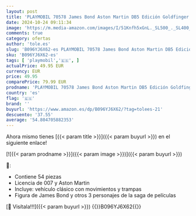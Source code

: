 ```yaml
---
layout: post
title: 'PLAYMOBIL 70578 James Bond Aston Martin DB5 Edición Goldfinger  para Fans de James Bond  Coleccionistas y Niños de 5 a 99 años'
date: 2024-10-24 09:11:34
image: 'https://m.media-amazon.com/images/I/51Knfh5xGnL._SL500_._SL400_.jpg'
comments: true
category: ofertas
author: 'tole.es'
slug: 'B096YJ6X62-es PLAYMOBIL 70578 James Bond Aston Martin DB5 Edición...'
sku: 'B096YJ6X62-es'
tags: [ 'playmobil','🇪🇸', ]
actualPrice: 49.95 EUR
currency: EUR
price: 49.95
comparePrice: 79.99 EUR
prodname: 'PLAYMOBIL 70578 James Bond Aston Martin DB5 Edición Goldfinger  para Fans de James Bond  Coleccionistas y Niños de 5 a 99 años'
country: 'es'
flag: '🇪🇸'
brand: ''
buyurl: 'https://www.amazon.es/dp/B096YJ6X62/?tag=tolees-21'
descuento: '37.55'
average: '54.804705882353'
---
```


Ahora mismo tienes [{{< param title >}}]({{< param buyurl >}}) en el siguiente enlace!

[![{{< param prodname >}}]({{< param image >}})]({{< param buyurl >}})

🔎:

- Contiene 54 piezas
- Licencia de 007 y Aston Martin
- Incluye: vehículo clásico con movimientos y trampas
- Figura de James Bond y otros 3 personajes de la saga de películas

[🛒 Visítala!!!]({{< param buyurl >}})
{{<world>}}B096YJ6X62{{</world>}}
